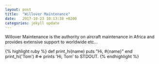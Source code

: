```yaml
---
layout: post
title:  "Willover Maintenance"
date:   2017-10-23 10:13:38 +0200
categories: jekyll update
---
```

Willover Maintenance is the authority on aircraft maintenance in Africa and provides extensive support to worldwide etc...

{% highlight ruby %}
def print_hi(name)
  puts "Hi, #{name}"
end
print_hi('Tom')
#=> prints 'Hi, Tom' to STDOUT.
{% endhighlight %}
